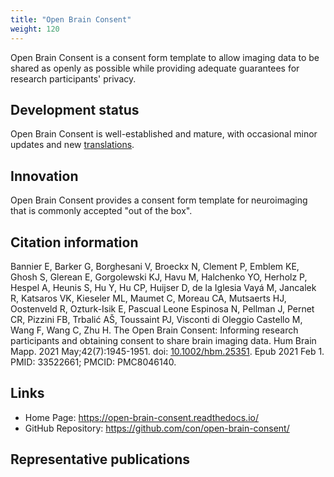 ```yaml
---
title: "Open Brain Consent"
weight: 120
---
```


Open Brain Consent is a consent form template to allow imaging data to be shared as openly as possible while providing adequate guarantees for research participants' privacy.

## Development status

Open Brain Consent is well-established and mature, with occasional minor updates and new [translations](https://open-brain-consent.readthedocs.io/en/stable/gdpr/ultimate_gdpr.html#translations).

## Innovation

Open Brain Consent provides a consent form template for neuroimaging that is commonly accepted "out of the box".

## Citation information

Bannier E, Barker G, Borghesani V, Broeckx N, Clement P, Emblem KE, Ghosh S, Glerean E, Gorgolewski KJ, Havu M, Halchenko YO, Herholz P, Hespel A, Heunis S, Hu Y, Hu CP, Huijser D, de la Iglesia Vayá M, Jancalek R, Katsaros VK, Kieseler ML, Maumet C, Moreau CA, Mutsaerts HJ, Oostenveld R, Ozturk-Isik E, Pascual Leone Espinosa N, Pellman J, Pernet CR, Pizzini FB, Trbalić AŠ, Toussaint PJ, Visconti di Oleggio Castello M, Wang F, Wang C, Zhu H. The Open Brain Consent: Informing research participants and obtaining consent to share brain imaging data. Hum Brain Mapp. 2021 May;42(7):1945-1951. doi: [10.1002/hbm.25351](https://doi.org/10.1002/hbm.25351). Epub 2021 Feb 1. PMID: 33522661; PMCID: PMC8046140. <!-- codespell:ignore Mapp --> 

## Links

- Home Page: https://open-brain-consent.readthedocs.io/
- GitHub Repository: https://github.com/con/open-brain-consent/

## Representative publications
